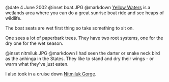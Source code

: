 @date		4 June 2002
@inset		boat.JPG
@markdown
[Yellow Waters](https://parksaustralia.gov.au/kakadu/discover/regions/yellow-water/) is a wetlands area where you can do a great sunrise boat ride and see heaps of wildlife.

The boat seats are wet first thing so take something to sit on.

One sees a lot of paperbark trees. They have two root systems, one for the dry one for the wet season.

@inset		nitmiluk.JPG
@markdown
I had seen the darter or snake neck bird as the anhinga in the States. They like to stand and dry their wings - or warm what they've just eaten.

I also took in a cruise down [Nitmiluk Gorge](https://nt.gov.au/leisure/parks-reserves/find-a-park/find-a-park-to-visit/nitmiluk-national-park).
